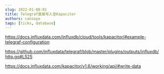 ```yaml
---
slug: 2022-01-08-01
title: Telegraf直接写入至Kapacitor
authors: cansaye
tags: [ticks, database]
---
```

<!-- markdownlint-disable -->

https://docs.influxdata.com/influxdb/cloud/tools/kapacitor/#example-telegraf-configuration

https://github.com/influxdata/telegraf/blob/master/plugins/outputs/influxdb/http.go#L525

https://docs.influxdata.com/kapacitor/v1.6/working/api/#write-data
